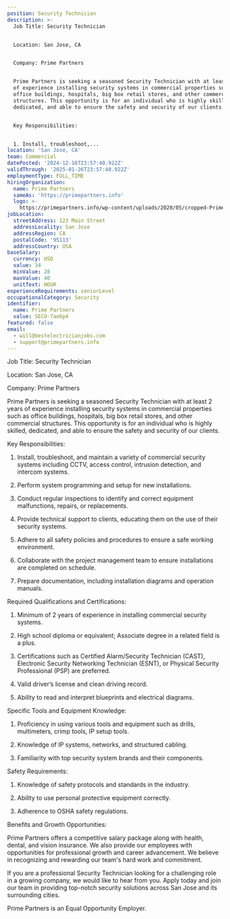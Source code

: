 ```yaml
---
position: Security Technician
description: >-
  Job Title: Security Technician


  Location: San Jose, CA


  Company: Prime Partners


  Prime Partners is seeking a seasoned Security Technician with at least 2 years
  of experience installing security systems in commercial properties such as
  office buildings, hospitals, big box retail stores, and other commercial
  structures. This opportunity is for an individual who is highly skilled,
  dedicated, and able to ensure the safety and security of our clients.


  Key Responsibilities:


  1. Install, troubleshoot,...
location: 'San Jose, CA'
team: Commercial
datePosted: '2024-12-16T23:57:40.922Z'
validThrough: '2025-01-26T23:57:40.922Z'
employmentType: FULL_TIME
hiringOrganization:
  name: Prime Partners
  sameAs: 'https://primepartners.info'
  logo: >-
    https://primepartners.info/wp-content/uploads/2020/05/cropped-Prime-Partners-Logo-NO-BG-1-1.png
jobLocation:
  streetAddress: 123 Main Street
  addressLocality: San Jose
  addressRegion: CA
  postalCode: '95113'
  addressCountry: USA
baseSalary:
  currency: USD
  value: 34
  minValue: 28
  maxValue: 40
  unitText: HOUR
experienceRequirements: seniorLevel
occupationalCategory: Security
identifier:
  name: Prime Partners
  value: SECU-7ao6p4
featured: false
email:
  - will@bestelectricianjobs.com
  - support@primepartners.info
---
```




Job Title: Security Technician

Location: San Jose, CA

Company: Prime Partners

Prime Partners is seeking a seasoned Security Technician with at least 2 years of experience installing security systems in commercial properties such as office buildings, hospitals, big box retail stores, and other commercial structures. This opportunity is for an individual who is highly skilled, dedicated, and able to ensure the safety and security of our clients.

Key Responsibilities:

1. Install, troubleshoot, and maintain a variety of commercial security systems including CCTV, access control, intrusion detection, and intercom systems.

2. Perform system programming and setup for new installations.

3. Conduct regular inspections to identify and correct equipment malfunctions, repairs, or replacements.

4. Provide technical support to clients, educating them on the use of their security systems.

5. Adhere to all safety policies and procedures to ensure a safe working environment.

6. Collaborate with the project management team to ensure installations are completed on schedule.

7. Prepare documentation, including installation diagrams and operation manuals.

Required Qualifications and Certifications:

1. Minimum of 2 years of experience in installing commercial security systems.

2. High school diploma or equivalent; Associate degree in a related field is a plus.

3. Certifications such as Certified Alarm/Security Technician (CAST), Electronic Security Networking Technician (ESNT), or Physical Security Professional (PSP) are preferred.

4. Valid driver’s license and clean driving record.

5. Ability to read and interpret blueprints and electrical diagrams.

Specific Tools and Equipment Knowledge:

1. Proficiency in using various tools and equipment such as drills, multimeters, crimp tools, IP setup tools.

2. Knowledge of IP systems, networks, and structured cabling.

3. Familiarity with top security system brands and their components.

Safety Requirements:

1. Knowledge of safety protocols and standards in the industry.

2. Ability to use personal protective equipment correctly.

3. Adherence to OSHA safety regulations.

Benefits and Growth Opportunities:

Prime Partners offers a competitive salary package along with health, dental, and vision insurance. We also provide our employees with opportunities for professional growth and career advancement. We believe in recognizing and rewarding our team's hard work and commitment.

If you are a professional Security Technician looking for a challenging role in a growing company, we would like to hear from you. Apply today and join our team in providing top-notch security solutions across San Jose and its surrounding cities. 

Prime Partners is an Equal Opportunity Employer.
